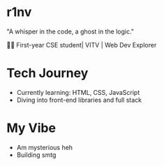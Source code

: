 # r1nv
"A whisper in the code, a ghost in the logic."

👩‍💻 First-year CSE student| VITV | Web Dev Explorer

# Tech Journey
- Currently learning: HTML, CSS, JavaScript
- Diving into front-end libraries and full stack

# My Vibe
- Am mysterious heh
- Building smtg
